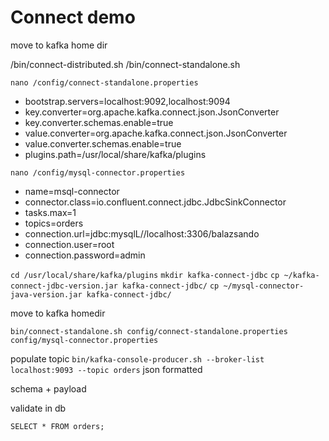 # Connect demo

move to kafka home dir

/bin/connect-distributed.sh
/bin/connect-standalone.sh

`nano /config/connect-standalone.properties`

- bootstrap.servers=localhost:9092,localhost:9094
- key.converter=org.apache.kafka.connect.json.JsonConverter
- key.converter.schemas.enable=true
- value.converter=org.apache.kafka.connect.json.JsonConverter
- value.converter.schemas.enable=true
- plugins.path=/usr/local/share/kafka/plugins

`nano /config/mysql-connector.properties`

- name=msql-connector
- connector.class=io.confluent.connect.jdbc.JdbcSinkConnector
- tasks.max=1
- topics=orders
- connection.url=jdbc:mysqlL//localhost:3306/balazsando
- connection.user=root
- connection.password=admin

`cd /usr/local/share/kafka/plugins`
`mkdir kafka-connect-jdbc`
`cp ~/kafka-connect-jdbc-version.jar kafka-connect-jdbc/`
`cp ~/mysql-connector-java-version.jar kafka-connect-jdbc/`

move to kafka homedir

`bin/connect-standalone.sh config/connect-standalone.properties config/mysql-connector.properties`

populate topic
`bin/kafka-console-producer.sh --broker-list localhost:9093 --topic orders`
json formatted

schema + payload

validate in db

`SELECT * FROM orders;`